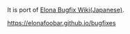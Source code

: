 It is port of [Elona Bugfix Wiki(Japanese)](https://wikiwiki.jp/elonabugfix/).

https://elonafoobar.github.io/bugfixes
